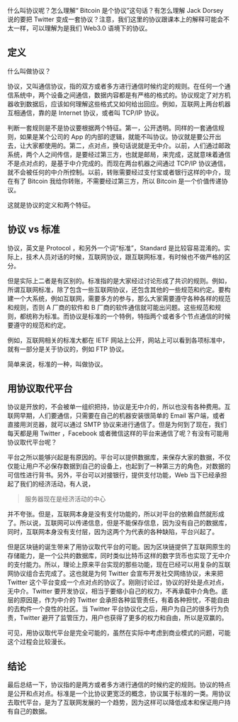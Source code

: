 什么叫协议呢？怎么理解“ Bitcoin 是个协议”这句话？有怎么理解 Jack Dorsey 说的要把 Twitter 变成一套协议？注意，我们这里的协议跟课本上的解释可能会不太一样，可以理解为是我们 Web3.0 语境下的协议。

## 定义

什么叫做协议？

协议，又叫通信协议，指的双方或者多方进行通信时候约定的规则。在任何一个通信系统中，两个设备之间通信，数据内容都是有严格的格式的。协议规定了对方机器收到数据后，应该如何理解这些格式又如何给出回应。例如，互联网上两台机器互相通信，靠的是 Internet 协议，或者叫 TCP/IP 协议。

判断一套规则是不是协议要根据两个特征。第一，公开透明。同样的一套通信规则，如果是某个公司的 App 的内部的逻辑，就能不叫协议。协议就是要公开出去，让大家都使用的。第二，点对点，换句话说就是无中介。以前，人们通过邮政系统，两个人之间传信，是要经过第三方，也就是邮局，来完成，这就意味着通信不是点对点的，是基于中介完成的。而现在两台机器之间通过 TCP/IP 协议通信，就不会被任何的中介所控制。以前，转账需要经过支付宝或者银行这样的中介，现在有了 Bitcoin 我给你转账，不需要经过第三方，所以 Bitcoin 是一个价值传递协议。

这就是协议的定义和两个特征。

## 协议 vs 标准

协议，英文是 Protocol ，和另外一个词“标准”，Standard 是比较容易混淆的。实际上，技术人员对话的时候，互联网协议，跟互联网标准，有时候也不做严格的区分。

但是实际上二者是有区别的。标准指的是大家经过讨论形成了共识的规则。例如，所谓互联网标准，除了包含一些互联网协议，还包含其他的一些规范和约定。要构建一个大系统，例如互联网，需要多方的参与，那么大家需要遵守各种各样的规范和规则，否则 A 厂商的软件和 B 厂商的软件通信就可能出问题。这些规范和规则，都统称为标准。而协议是标准的一个特例，特指两个或者多个节点通信的时候要遵守的规范和约定。

例如，互联网相关的标准大都在 IETF 网站上公开，网站上可以看到各项标准中，就有一部分是关于协议的，例如 FTP 协议。

简单来说，标准的一种，叫做协议。

## 用协议取代平台

协议是开放的，不会被单一组织把持，协议是无中介的，所以也没有各种费用。互联网早期，人们要通信，只需要在自己的机器安装很简单的 Email 客户端，或者直接用浏览器，就可以通过 SMTP 协议来进行通信了。但是为何到了现在，我们每天都是用 Twitter ，Facebook 或者微信这样的平台来通信了呢？有没有可能用协议取代平台呢？

平台之所以能够兴起是有原因的。平台可以提供数据库，来保存大家的数据，不仅仅能让用户不必保存数据到自己的设备上，也起到了一种第三方的角色，对数据的可信性进行背书。另外，平台可以对接银行，提供支付功能，Web 当下已经承担起了我们的经济活动，有人说，

> 服务器现在是经济活动的中心

并不夸张。但是，互联网本身是没有支付功能的，所以对平台的依赖自然就形成了。所以说，互联网可以传递信息，但是不能保存信息，因为没有自己的数据库，同时，互联网本身没有支付层，因为这两个为代表的各种缺陷，平台兴起了。

但是区块链的诞生带来了用协议取代平台的可能。因为区块链提供了互联网原生的存储能力，是一个公共的数据库，同时类似比特币这样的数字货币也实现了无中介的支付能力。所以，理论上原来平台实现的那些功能，现在已经可以用复杂的互联网协议组合去完成了。这也就是为何 Twitter 会宣布开发社交网络协议，未来把 Twitter 这个平台变成一个点对点的协议了。刚刚讨论过，协议的好处是点对点，无中介。Twitter 要开发协议，相当于要缩小自己的权力，不再承载中介角色。底层的原因是，作为中介的 Twitter 会承担各种监管责任，有着各种担忧，不能自由的去构件一个良性的社区。当 Twitter 平台协议化之后，用户为自己的很多行为负责，Twitter 避开了监管压力，用户也获得了更多的权力和自由，所以是双赢的。

可见，用协议取代平台是完全可能的，虽然在实际中考虑到商业模式的问题，可能这个过程会比较漫长。

## 结论

最后总结一下，协议指的是两方或者多方进行通信的时候约定的规则。协议的特点是公开和点对点。标准是一个比协议更宽泛的概念，协议属于标准的一类。用协议去取代平台，是为了互联网发展的一个趋势，因为这样可以降低成本和保证用户持有自己的数据。
